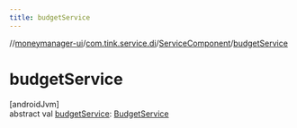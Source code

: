 ```yaml
---
title: budgetService
---
```

//[moneymanager-ui](../../../index.html)/[com.tink.service.di](../index.html)/[ServiceComponent](index.html)/[budgetService](budget-service.html)



# budgetService



[androidJvm]\
abstract val [budgetService](budget-service.html): [BudgetService](../../com.tink.service.budget/-budget-service/index.html)




